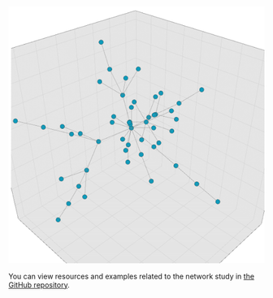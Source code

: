 [![Photo of 3d network visualization](images/b_output.png)](https://github.com/clarkdatalabs/network_study)

You can view resources and examples related to the network study in [the GitHub repository](https://github.com/clarkdatalabs/network_study).
